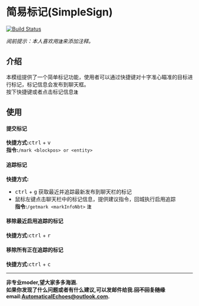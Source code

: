 # 简易标记(SimpleSign)
[![Build Status](https://img.shields.io/badge/MinecraftForge-1.19.x-brightgreen)](https://github.com/MinecraftForge/MinecraftForge?branch=1.20.x)

_阅前提示：本人喜欢用<span title="如果影响你观看就先给你道个歉啦！>-<" >**`注`**</span>来添加注释。_
## 介绍

本模组提供了一个简单标记功能，使用者可以通过快捷键对十字准心瞄准的目标进行标记，标记信息会发布到聊天框。  
按下快捷键或者点击标记信息<span title="点击标记信息提供的是建议指令，因为本质上是指令模组，点击完提交即可" >**`注`**</span>

## 使用

#### 提交标记
**快捷方式:**<kbd>ctrl</kbd> + <kbd>v</kbd>  
**指令:**`/mark <blockpos> or <entity>`  

#### 追踪标记
**快捷方式:**  
 - <kbd>ctrl</kbd> + <kbd>g</kbd> 获取最近并追踪最新发布到聊天栏的标记  
 - 鼠标左键点击聊天栏中的标记信息，提供建议指令，回城执行启用追踪  
**指令:**`/getmark <markInfoNbt>` <span title="不建议手写，因为是NBT" >**`注`**</span>  

#### 移除最近启用追踪的标记
**快捷方式:**<kbd>ctrl</kbd> + <kbd>r</kbd>  

#### 移除所有正在追踪的标记
**快捷方式:**<kbd>ctrl</kbd> + <kbd>c</kbd>  
___
**非专业moder,望大家多多海涵.  
如果你发现了什么问题或者有什么建议,可以发邮件给我.~~回不回复随缘~~  
email:AutomaticalEchoes@outlook.com.**
